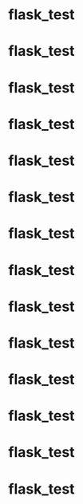 # flask_test
# flask_test
# flask_test
# flask_test
# flask_test
# flask_test
# flask_test
# flask_test
# flask_test
# flask_test
# flask_test
# flask_test
# flask_test
# flask_test
